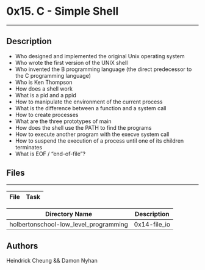 # 0x15. C - Simple Shell
---
## Description
* Who designed and implemented the original Unix operating system
* Who wrote the first version of the UNIX shell
* Who invented the B programming language (the direct predecessor to the C programming language)
* Who is Ken Thompson
* How does a shell work
* What is a pid and a ppid
* How to manipulate the environment of the current process
* What is the difference between a function and a system call
* How to create processes
* What are the three prototypes of main
* How does the shell use the PATH to find the programs
* How to execute another program with the execve system call
* How to suspend the execution of a process until one of its children terminates
* What is EOF / “end-of-file”?
## Files
---
File|Task
---|---

Directory Name | Description
---|---
holbertonschool-low_level_programming | 0x14-file_io
## Authors
Heindrick Cheung && Damon Nyhan